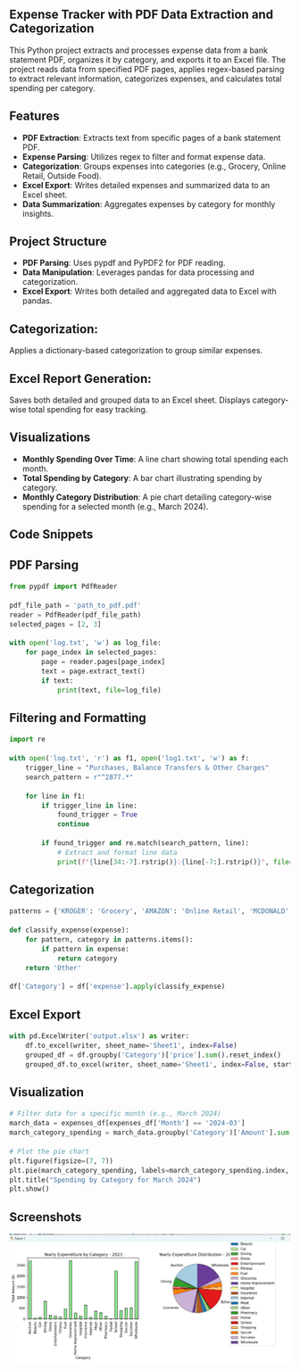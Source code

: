 ## Expense Tracker with PDF Data Extraction and Categorization
This Python project extracts and processes expense data from a bank statement PDF, organizes it by category, and exports it to an Excel file. The project reads data from specified PDF pages, applies regex-based parsing to extract relevant information, categorizes expenses, and calculates total spending per category.

## Features
- **PDF Extraction**: Extracts text from specific pages of a bank statement PDF.
- **Expense Parsing**: Utilizes regex to filter and format expense data.
- **Categorization**: Groups expenses into categories (e.g., Grocery, Online Retail, Outside Food).
- **Excel Export**: Writes detailed expenses and summarized data to an Excel sheet.
- **Data Summarization**: Aggregates expenses by category for monthly insights.

## Project Structure
- **PDF Parsing**: Uses pypdf and PyPDF2 for PDF reading.
- **Data Manipulation**: Leverages pandas for data processing and categorization.
- **Excel Export**: Writes both detailed and aggregated data to Excel with pandas.

## Categorization:
Applies a dictionary-based categorization to group similar expenses.

## Excel Report Generation:
Saves both detailed and grouped data to an Excel sheet.
Displays category-wise total spending for easy tracking.

## Visualizations

- **Monthly Spending Over Time**: A line chart showing total spending each month.
- **Total Spending by Category**: A bar chart illustrating spending by category.
- **Monthly Category Distribution**: A pie chart detailing category-wise spending for a selected month (e.g., March 2024).

## Code Snippets
## PDF Parsing
```python
from pypdf import PdfReader

pdf_file_path = 'path_to_pdf.pdf'
reader = PdfReader(pdf_file_path)
selected_pages = [2, 3]

with open('log.txt', 'w') as log_file:
    for page_index in selected_pages:
        page = reader.pages[page_index]
        text = page.extract_text()
        if text:
            print(text, file=log_file)
```

## Filtering and Formatting
```python
import re

with open('log.txt', 'r') as f1, open('log1.txt', 'w') as f:
    trigger_line = "Purchases, Balance Transfers & Other Charges"
    search_pattern = r"^2877.*"
    
    for line in f1:
        if trigger_line in line:
            found_trigger = True
            continue

        if found_trigger and re.match(search_pattern, line):
            # Extract and format line data
            print(f"{line[34:-7].rstrip()}:{line[-7:].rstrip()}", file=f)
```

## Categorization
```python
patterns = {'KROGER': 'Grocery', 'AMAZON': 'Online Retail', 'MCDONALD': 'Outside Food', ...}

def classify_expense(expense):
    for pattern, category in patterns.items():
        if pattern in expense:
            return category
    return 'Other'

df['Category'] = df['expense'].apply(classify_expense)
```

## Excel Export
```python
with pd.ExcelWriter('output.xlsx') as writer:
    df.to_excel(writer, sheet_name='Sheet1', index=False)
    grouped_df = df.groupby('Category')['price'].sum().reset_index()
    grouped_df.to_excel(writer, sheet_name='Sheet1', index=False, startrow=len(df) + 5)
```

## Visualization
```python
# Filter data for a specific month (e.g., March 2024)
march_data = expenses_df[expenses_df['Month'] == '2024-03']
march_category_spending = march_data.groupby('Category')['Amount'].sum()

# Plot the pie chart
plt.figure(figsize=(7, 7))
plt.pie(march_category_spending, labels=march_category_spending.index, autopct='%1.1f%%', startangle=140, colors=sns.color_palette("viridis", len(march_category_spending)))
plt.title("Spending by Category for March 2024")
plt.show()
```

## Screenshots
![Sample Image](images/expense.png)
